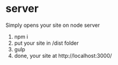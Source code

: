 # server
Simply opens your site on node server

1) npm i
2) put your site in /dist folder
3) gulp
4) done, your site at http://localhost:3000/
